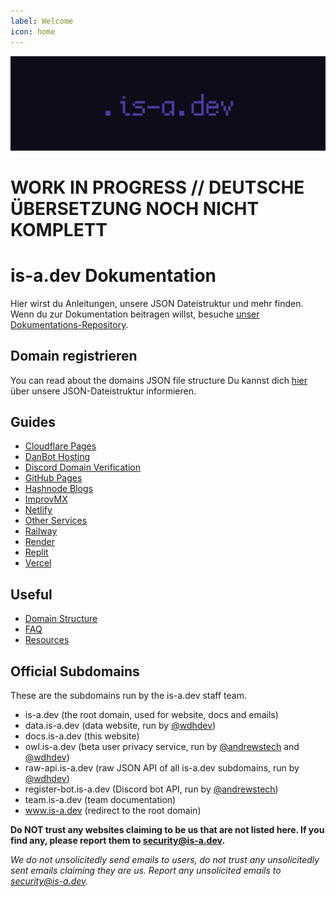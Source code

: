 ```yaml
---
label: Welcome
icon: home
---
```

![](media/banner.png)
# WORK IN PROGRESS // DEUTSCHE ÜBERSETZUNG NOCH NICHT KOMPLETT

 
# is-a.dev Dokumentation

Hier wirst du Anleitungen, unsere JSON Dateistruktur und mehr finden. Wenn du zur Dokumentation beitragen willst, besuche [unser Dokumentations-Repository](https://github.com/is-a-dev/docs).
## Domain registrieren
You can read about the domains JSON file structure Du kannst dich [hier](domain-structure) über unsere JSON-Dateistruktur informieren.

## Guides
- [Cloudflare Pages](guides/cloudflare-pages)
- [DanBot Hosting](guides/dbh)
- [Discord Domain Verification](guides/discord-verification)
- [GitHub Pages](guides/github-pages)
- [Hashnode Blogs](guides/hashnode)
- [ImprovMX](guides/improvmx)
- [Netlify](guides/netlify)
- [Other Services](guides/other)
- [Railway](guides/railway)
- [Render](guides/render)
- [Replit](guides/replit)
- [Vercel](guides/vercel)

## Useful
 - [Domain Structure](domain-structure)
 - [FAQ](faq)
 - [Resources](resources)

## Official Subdomains
These are the subdomains run by the is-a.dev staff team.

- is-a.dev (the root domain, used for website, docs and emails)
- data.is-a.dev (data website, run by [@wdhdev](https://github.com/wdhdev))
- docs.is-a.dev (this website)
- owl.is-a.dev (beta user privacy service, run by [@andrewstech](https://github.com/andrewstech) and [@wdhdev](https://github.com/wdhdev))
- raw-api.is-a.dev (raw JSON API of all is-a.dev subdomains, run by [@wdhdev](https://github.com/wdhdev))
- register-bot.is-a.dev (Discord bot API, run by [@andrewstech](https://github.com/andrewstech))
- team.is-a.dev (team documentation)
- www.is-a.dev (redirect to the root domain)

**Do NOT trust any websites claiming to be us that are not listed here. If you find any, please report them to [security@is-a.dev](mailto:security@is-a.dev).**

*We do not unsolicitedly send emails to users, do not trust any unsolicitedly sent emails claiming they are us. Report any unsolicited emails to [security@is-a.dev](mailto:security@is-a.dev).*
